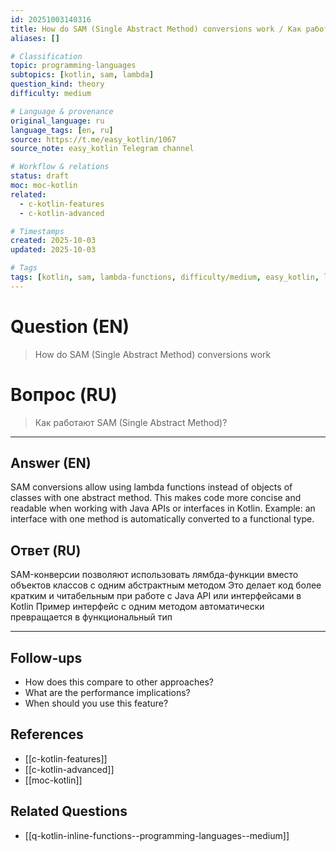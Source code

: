 ```yaml
---
id: 20251003140316
title: How do SAM (Single Abstract Method) conversions work / Как работают SAM (Single Abstract Method)?
aliases: []

# Classification
topic: programming-languages
subtopics: [kotlin, sam, lambda]
question_kind: theory
difficulty: medium

# Language & provenance
original_language: ru
language_tags: [en, ru]
source: https://t.me/easy_kotlin/1067
source_note: easy_kotlin Telegram channel

# Workflow & relations
status: draft
moc: moc-kotlin
related:
  - c-kotlin-features
  - c-kotlin-advanced

# Timestamps
created: 2025-10-03
updated: 2025-10-03

# Tags
tags: [kotlin, sam, lambda-functions, difficulty/medium, easy_kotlin, lang/ru, programming-languages]
---
```


# Question (EN)
> How do SAM (Single Abstract Method) conversions work

# Вопрос (RU)
> Как работают SAM (Single Abstract Method)?

---

## Answer (EN)

SAM conversions allow using lambda functions instead of objects of classes with one abstract method. This makes code more concise and readable when working with Java APIs or interfaces in Kotlin. Example: an interface with one method is automatically converted to a functional type.

## Ответ (RU)

SAM-конверсии позволяют использовать лямбда-функции вместо объектов классов с одним абстрактным методом Это делает код более кратким и читабельным при работе с Java API или интерфейсами в Kotlin Пример интерфейс с одним методом автоматически превращается в функциональный тип

---

## Follow-ups
- How does this compare to other approaches?
- What are the performance implications?
- When should you use this feature?

## References
- [[c-kotlin-features]]
- [[c-kotlin-advanced]]
- [[moc-kotlin]]

## Related Questions
- [[q-kotlin-inline-functions--programming-languages--medium]]

